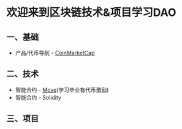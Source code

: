 # 欢迎来到区块链技术&项目学习DAO

## 一、基础
- 产品/代币导航 - [CoinMarketCap](https://coinmarketcap.com)

## 二、技术
- 智能合约 - [Move](https://github.com/leeqiang250/blockchain-technology-project-dao/blob/main/技术-智能合约/Move/Navigation.md)(学习毕业有代币激励)
- 智能合约 - Solidity

## 三、项目